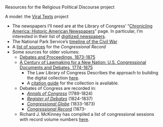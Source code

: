 Resources for the Religious Political Discourse project

A model: the [Viral Texts](http://viraltexts.org/) project

* The newspapers I’ll need are at the Library of Congress’ “[Chronicling America: Historic American Newspapers](http://chroniclingamerica.loc.gov)” page. In particular, I’m interested in their list of [digitized newspapers](http://chroniclingamerica.loc.gov/newspapers/).
* The National Park Service’s [timeline of the Civil War](https://www.nps.gov/civilwar/customcf/timeline.html)
* A [list of sources](http://www.llsdc.org/sources-for-the-congressional-record--free-and-commercial) for the *Congressional Record*
* Some sources for older volumes:
	* [Debates and Proceedings, 1873-1875](http://www.memory.loc.gov/ammem/amlaw/lwcrlink.html)
	* [A Century of Lawmaking for a New Nation: U.S. Congressional Documents and Debates, 1774-1875](http://www.memory.loc.gov/ammem/amlaw/lawhome.html)
		* The Law Library of Congress Describes the approach to building the digital collection [here](http://www.memory.loc.gov/ammem/amlaw/lwdigit.html).
		* A [citation guide](http://www.memory.loc.gov/ammem/amlaw/lwcite.html) for the collection is available.
	* Debates of Congress are recorded in:
		* *[Annals of Congress](http://www.memory.loc.gov/ammem/amlaw/lwac.html)* (1789-1824)
		* *[Register of Debates](http://www.memory.loc.gov/ammem/amlaw/lwrd.html)* (1824-1837)
		* *[Congressional Globe](http://www.memory.loc.gov/ammem/amlaw/lwcg.html)* (1833-1873)
		* *[Congressional Record](http://www.memory.loc.gov/ammem/amlaw/lwcr.html)* (1873-
	* Richard J. McKinney has compiled a list of congressional sessions with record volume numbers [here](http://www.llsdc.org/assets/sourcebook/sess-cong-w-debate-record.pdf).